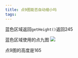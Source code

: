 ```yaml
---
title: 点9图能否自动缩小吗
tags:
---
```



蓝色区域返回`getHeight()`返回245

蓝色区域使用的点九图 ![](bg_homepage_auth_container.9.png)

点9图的高度是165
